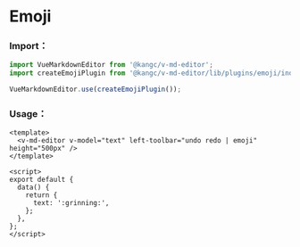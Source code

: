 # Emoji

<ClientOnly>
  <plugin-emoji />
</ClientOnly>

### Import：

```js
import VueMarkdownEditor from '@kangc/v-md-editor';
import createEmojiPlugin from '@kangc/v-md-editor/lib/plugins/emoji/index';

VueMarkdownEditor.use(createEmojiPlugin());
```

### Usage：

```vue
<template>
  <v-md-editor v-model="text" left-toolbar="undo redo | emoji" height="500px" />
</template>

<script>
export default {
  data() {
    return {
      text: ':grinning:',
    };
  },
};
</script>
```
